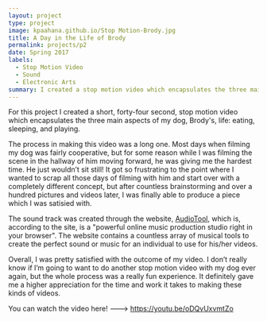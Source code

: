 ```yaml
---
layout: project
type: project
image: kpaahana.github.io/Stop Motion-Brody.jpg
title: A Day in the Life of Brody
permalink: projects/p2
date: Spring 2017
labels:
  - Stop Motion Video
  - Sound
  - Electronic Arts
summary: I created a stop motion video which encapsulates the three main aspects of my dog, Brody's, life: eating, sleeping, and playing. 
---
```


For this project I created a short, forty-four second, stop motion video which encapsulates the three main aspects of my dog, Brody's, life: eating, sleeping, and playing. 

The process in making this video was a long one. Most days when filming my dog was fairly cooperative, but for some reason while I was filming the scene in the hallway of him moving forward, he was giving me the hardest time. He just wouldn’t sit still! It got so frustrating to the point where I wanted to scrap all those days of filming with him and start over with a completely different concept, but after countless brainstorming and over a hundred pictures and videos later, I was finally able to produce a piece which I was satisied with. 

The sound track was created through the website, [AudioTool](http://audiotool.com), which is, according to the site, is a "powerful online music production studio right in your browser". The website contains a countless array of musical tools to create the perfect sound or music for an individual to use for his/her videos.

Overall, I was pretty satisfied with the outcome of my video. I don’t really know if I’m going to want to do another stop motion video with my dog ever again, but the whole process was a really fun experience. It definitely gave me a higher appreciation for the time and work it takes to making these kinds of videos.


You can watch the video here! ---> https://youtu.be/oDQvUxvmtZo 



